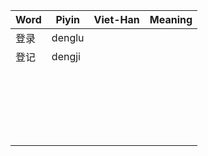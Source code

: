 | Word | Piyin  | Viet-Han | Meaning |
| ---- | ------ | -------- | ------- |
| 登录 | denglu |          |         |
| 登记 | dengji |          |         |
|      |        |          |         |
|      |        |          |         |
|      |        |          |         |
|      |        |          |         |
|      |        |          |         |
|      |        |          |         |
|      |        |          |         |
|      |        |          |         |
|      |        |          |         |
|      |        |          |         |
|      |        |          |         |
|      |        |          |         |
|      |        |          |         |
|      |        |          |         |
|      |        |          |         |
|      |        |          |         |
|      |        |          |         |
|      |        |          |         |
|      |        |          |         |
|      |        |          |         |
|      |        |          |         |

